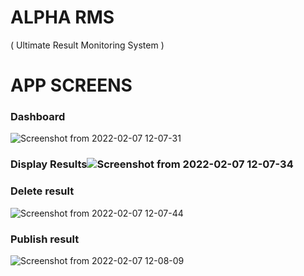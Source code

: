 
# ALPHA RMS
( Ultimate Result Monitoring System )


# APP SCREENS

### Dashboard
![Screenshot from 2022-02-07 12-07-31](https://user-images.githubusercontent.com/49169158/152777558-ca00c526-2fcb-4314-90be-28c04e177682.png)

### Display Results![Screenshot from 2022-02-07 12-07-34](https://user-images.githubusercontent.com/49169158/152777631-0d31077a-37b0-4a44-a178-e9c1a74ab1ab.png)

### Delete result
![Screenshot from 2022-02-07 12-07-44](https://user-images.githubusercontent.com/49169158/152777664-a6ac67db-a646-4951-996c-e114ca84d094.png)


### Publish result
![Screenshot from 2022-02-07 12-08-09](https://user-images.githubusercontent.com/49169158/152777691-e93fce9e-2ba6-4467-9fbd-77e38f3da376.png)
